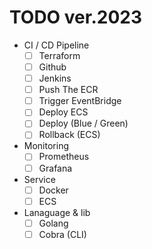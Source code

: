 # TODO ver.2023

- CI / CD Pipeline
  - [ ] Terraform
  - [ ] Github 
  - [ ] Jenkins
  - [ ] Push The ECR
  - [ ] Trigger EventBridge
  - [ ] Deploy ECS
  - [ ] Deploy (Blue / Green)
  - [ ] Rollback (ECS)
 
- Monitoring
  - [ ] Prometheus
  - [ ] Grafana

- Service
  - [ ] Docker
  - [ ] ECS
 
- Lanaguage & lib
  - [ ] Golang
  - [ ] Cobra (CLI)

